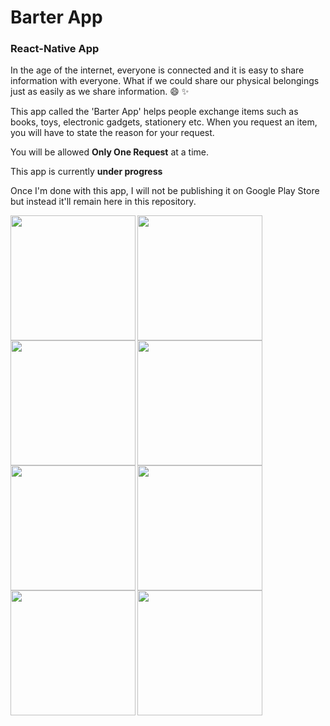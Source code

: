 # Barter App
### React-Native App

In the age of the internet, everyone is connected and it is easy to share information
with everyone. What if we could share our physical belongings just as easily as we
share information. :smile: :sparkles:

This app called the 'Barter App' helps people exchange items such as books, toys, electronic gadgets, stationery etc.
When you request an item, you will have to state the reason for your request.

You will be allowed **Only One Request** at a time.  

This app is currently **under progress**


Once I'm done with this app, I will not be publishing it on Google Play Store but instead it'll remain here in this repository.


 <img src ="https://github.com/josh-web/Barter-App/blob/master/assets/Welcome%20Screen.jpg" width ='200' align ='left'>
 
<img src ="https://github.com/josh-web/Barter-App/blob/master/assets/Register.jpg" width ='200' align ='left'>

<img src ="https://github.com/josh-web/Barter-App/blob/master/assets/HomeScreen.jpg" width ='200' align ='left'>

<img src ="https://github.com/josh-web/Barter-App/blob/master/assets/Add%20Item%20Screen.jpg" width ='200' align='left'>

<img src ="https://github.com/josh-web/Barter-App/blob/master/assets/Side%20Bar%20Navigator.jpg" width ='200' align='left'>

<img src ="https://github.com/josh-web/Barter-App/blob/master/assets/Notifications%20Screen.jpg" width ='200' align='left'>

<img src ="https://github.com/josh-web/Barter-App/blob/master/assets/My%20Barter%20Screen.jpg" width ='200' align='left'>

<img src ="https://github.com/josh-web/Barter-App/blob/master/assets/Setting%20Screen.jpg" width ='200' align='left'>
